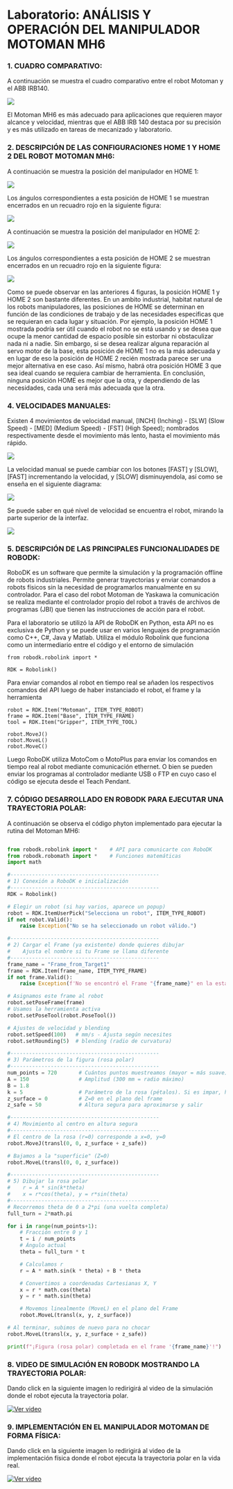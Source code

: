 # Laboratorio: ANÁLISIS Y OPERACIÓN DEL MANIPULADOR MOTOMAN MH6

### 1. CUADRO COMPARATIVO:

A continuación se muestra el cuadro comparativo entre el robot Motoman y el ABB IRB140.

![](https://github.com/ayromerod/Lab_Motoman_MH6/blob/main/Figuras/CuadroComparativo.PNG?raw=true)

El Motoman MH6 es más adecuado para aplicaciones que requieren mayor alcance y velocidad, mientras que el ABB IRB 140 destaca por su precisión y es más utilizado en tareas de mecanizado y laboratorio.

### 2. DESCRIPCIÓN DE LAS CONFIGURACIONES HOME 1 Y HOME 2 DEL ROBOT MOTOMAN MH6:

A continuación se muestra la posición del manipulador en HOME 1:

![](https://github.com/ayromerod/Lab_Motoman_MH6/blob/main/Figuras/Home1.jpg?raw=true)

Los ángulos correspondientes a esta posición de HOME 1 se muestran encerrados en un recuadro rojo en la siguiente figura:

![](https://github.com/ayromerod/Lab_Motoman_MH6/blob/main/Figuras/Home1_angulos.jpg?raw=true)

A continuación se muestra la posición del manipulador en HOME 2:

![](https://github.com/ayromerod/Lab_Motoman_MH6/blob/main/Figuras/Home2.jpg?raw=true)

Los ángulos correspondientes a esta posición de HOME 2 se muestran encerrados en un recuadro rojo en la siguiente figura:

![](https://github.com/ayromerod/Lab_Motoman_MH6/blob/main/Figuras/Home2_angulos.jpg?raw=true)

Como se puede observar en las anteriores 4 figuras, la posición HOME 1 y HOME 2 son bastante diferentes. En un ambito industrial, habitat natural de los robots manipuladores, las posiciones de HOME se determinan en función de las condiciones de trabajo y de las necesidades especificas que se requieran en cada lugar y situación. Por ejemplo, la posición HOME 1 mostrada podría ser útil cuando el robot no se está usando y se desea que ocupe la menor cantidad de espacio posible sin estorbar ni obstaculizar nada ni a nadie. Sin embargo, si se desea realizar alguna reparación al servo motor de la base, esta posición de HOME 1 no es la más adecuada y en lugar de eso la posición de HOME 2 recién mostrada parece ser una mejor alternativa en ese caso. Así mismo, habrá otra posición HOME 3 que sea ideal cuando se requiera cambiar de herramienta. En conclusión, ninguna posición HOME es mejor que la otra, y dependiendo de las necesidades, cada una será más adecuada que la otra. 


### 4. VELOCIDADES MANUALES:

Existen 4 movimientos de velocidad manual, [INCH] (Inching) - [SLW] (Slow Speed) - [MED] (Medium Speed) - [FST] (High Speed); nombrados respectivamente desde el movimiento más lento, hasta el movimiento más rápido.

![](https://github.com/ayromerod/Lab_Motoman_MH6/blob/main/Figuras/DX100MH6%20UN%20v2.pptx.pdf-image-085.jpg?raw=true)

La velocidad manual se puede cambiar con los botones [FAST] y [SLOW], [FAST] incrementando la velocidad, y [SLOW] disminuyendola, así como se enseña en el siguiente diagrama:

![](https://github.com/ayromerod/Lab_Motoman_MH6/blob/main/Figuras/DX100MH6%20UN%20v2.pptx.pdf-image-086.jpg?raw=true)

Se puede saber en qué nivel de velocidad se encuentra el robot, mirando la parte superior de la interfaz.

![](https://github.com/ayromerod/Lab_Motoman_MH6/blob/main/Figuras/DX100MH6%20UN%20v2.pptx.pdf-image-038.jpg?raw=true)
### 5. DESCRIPCIÓN DE LAS PRINCIPALES FUNCIONALIDADES DE ROBODK:

RoboDK es un software que permite la simulación y la programación offline de robots industriales. Permite generar trayectorias y enviar comandos a robots físicos sin  la necesidad de programarlos manualmente en su controlador. Para el caso del robot Motoman de Yaskawa la comunicación se realiza mediante el controlador propio del robot a través de archivos de programas (JBI) que tienen las instrucciones de acción para el robot.

Para el laboratorio se utilizó la API de RoboDK en Python, esta API no es exclusiva de Python y se puede usar en varios lenguajes de programación como C++, C#, Java y Matlab. Utiliza el módulo Robolink que funciona como un intermediario entre el código y el entorno de simulación
```
from robodk.robolink import *

RDK = Robolink()
```

Para enviar comandos al robot en tiempo real se añaden los respectivos comandos del API luego de haber instanciado el robot, el frame y la herramienta

```
robot = RDK.Item("Motoman", ITEM_TYPE_ROBOT)
frame = RDK.Item("Base", ITEM_TYPE_FRAME)
tool = RDK.Item("Gripper", ITEM_TYPE_TOOL)

robot.MoveJ()
robot.MoveL()
robot.MoveC()
```
Luego RoboDK utiliza MotoCom o MotoPlus para enviar los comandos en tiempo real al robot mediante comunicación ethernet. O bien se pueden enviar los programas al controlador mediante USB o FTP en cuyo caso el código se ejecuta desde el Teach Pendant.
### 7. CÓDIGO DESARROLLADO EN ROBODK PARA EJECUTAR UNA TRAYECTORIA POLAR:

A continuación se observa el código phyton implementado para ejecutar la rutina del Motoman MH6:

```python

from robodk.robolink import *    # API para comunicarte con RoboDK
from robodk.robomath import *    # Funciones matemáticas
import math

#------------------------------------------------
# 1) Conexión a RoboDK e inicialización
#------------------------------------------------
RDK = Robolink()

# Elegir un robot (si hay varios, aparece un popup)
robot = RDK.ItemUserPick("Selecciona un robot", ITEM_TYPE_ROBOT)
if not robot.Valid():
    raise Exception("No se ha seleccionado un robot válido.")

#------------------------------------------------
# 2) Cargar el Frame (ya existente) donde quieres dibujar
#    Ajusta el nombre si tu Frame se llama diferente
#------------------------------------------------
frame_name = "Frame_from_Target1"
frame = RDK.Item(frame_name, ITEM_TYPE_FRAME)
if not frame.Valid():
    raise Exception(f'No se encontró el Frame "{frame_name}" en la estación.')

# Asignamos este frame al robot
robot.setPoseFrame(frame)
# Usamos la herramienta activa
robot.setPoseTool(robot.PoseTool())

# Ajustes de velocidad y blending
robot.setSpeed(100)   # mm/s - Ajusta según necesites
robot.setRounding(5)  # blending (radio de curvatura)

#------------------------------------------------
# 3) Parámetros de la figura (rosa polar)
#------------------------------------------------
num_points = 720       # Cuántos puntos muestreamos (mayor = más suave)
A = 150                # Amplitud (300 mm = radio máximo)
B = 1.8
k = 5                  # Parámetro de la rosa (pétalos). Si es impar, habrá k pétalos; si es par, 2k
z_surface = 0          # Z=0 en el plano del frame
z_safe = 50            # Altura segura para aproximarse y salir

#------------------------------------------------
# 4) Movimiento al centro en altura segura
#------------------------------------------------
# El centro de la rosa (r=0) corresponde a x=0, y=0
robot.MoveJ(transl(0, 0, z_surface + z_safe))

# Bajamos a la "superficie" (Z=0)
robot.MoveL(transl(0, 0, z_surface))

#------------------------------------------------
# 5) Dibujar la rosa polar
#    r = A * sin(k*theta)
#    x = r*cos(theta), y = r*sin(theta)
#------------------------------------------------
# Recorremos theta de 0 a 2*pi (una vuelta completa)
full_turn = 2*math.pi

for i in range(num_points+1):
    # Fracción entre 0 y 1
    t = i / num_points
    # Ángulo actual
    theta = full_turn * t

    # Calculamos r
    r = A * math.sin(k * theta) + B * theta

    # Convertimos a coordenadas Cartesianas X, Y
    x = r * math.cos(theta)
    y = r * math.sin(theta)

    # Movemos linealmente (MoveL) en el plano del Frame
    robot.MoveL(transl(x, y, z_surface))

# Al terminar, subimos de nuevo para no chocar
robot.MoveL(transl(x, y, z_surface + z_safe))

print(f"¡Figura (rosa polar) completada en el frame '{frame_name}'!")
```
### 8. VIDEO DE SIMULACIÓN EN ROBODK MOSTRANDO LA TRAYECTORIA POLAR:

Dando click en la siguiente imagen lo redirigirá al video de la simulación donde el robot ejecuta la trayectoria polar.

[![Ver video](https://github.com/ayromerod/Lab_Motoman_MH6/blob/main/Figuras/CapturaSimulacion.PNG?raw=true)](https://drive.google.com/file/d/14JbyRtTl9OlgKsnysJ1sjEwKrNEW9lJ9/view?usp=sharing)

### 9. IMPLEMENTACIÓN EN EL MANIPULADOR MOTOMAN DE FORMA FÍSICA:

Dando click en la siguiente imagen lo redirigirá al video de la implementación física donde el robot ejecuta la trayectoria polar en la vida real.

[![Ver video](https://github.com/ayromerod/Lab_Motoman_MH6/blob/main/Figuras/CapturaEjecucionReal.PNG?raw=true)](https://drive.google.com/file/d/1c34hLpIiWrlbkiJAAfrrLgcEIB8qxs0G/view?usp=sharing)
